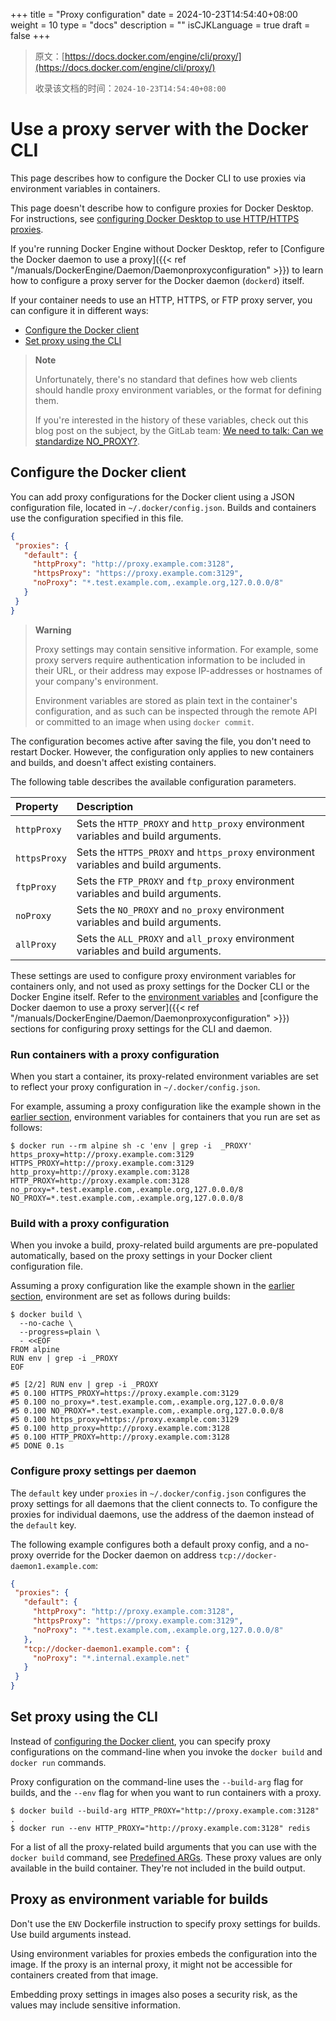 +++
title = "Proxy configuration"
date = 2024-10-23T14:54:40+08:00
weight = 10
type = "docs"
description = ""
isCJKLanguage = true
draft = false
+++

> 原文：[https://docs.docker.com/engine/cli/proxy/](https://docs.docker.com/engine/cli/proxy/)
>
> 收录该文档的时间：`2024-10-23T14:54:40+08:00`

# Use a proxy server with the Docker CLI

This page describes how to configure the Docker CLI to use proxies via environment variables in containers.

This page doesn't describe how to configure proxies for Docker Desktop. For instructions, see [configuring Docker Desktop to use HTTP/HTTPS proxies](https://docs.docker.com/desktop/settings/#proxies).

If you're running Docker Engine without Docker Desktop, refer to [Configure the Docker daemon to use a proxy]({{< ref "/manuals/DockerEngine/Daemon/Daemonproxyconfiguration" >}}) to learn how to configure a proxy server for the Docker daemon (`dockerd`) itself.

If your container needs to use an HTTP, HTTPS, or FTP proxy server, you can configure it in different ways:

- [Configure the Docker client](https://docs.docker.com/engine/cli/proxy/#configure-the-docker-client)
- [Set proxy using the CLI](https://docs.docker.com/engine/cli/proxy/#set-proxy-using-the-cli)

> **Note**
>
> 
>
> Unfortunately, there's no standard that defines how web clients should handle proxy environment variables, or the format for defining them.
>
> If you're interested in the history of these variables, check out this blog post on the subject, by the GitLab team: [We need to talk: Can we standardize NO_PROXY?](https://about.gitlab.com/blog/2021/01/27/we-need-to-talk-no-proxy/).

## Configure the Docker client

You can add proxy configurations for the Docker client using a JSON configuration file, located in `~/.docker/config.json`. Builds and containers use the configuration specified in this file.



```json
{
 "proxies": {
   "default": {
     "httpProxy": "http://proxy.example.com:3128",
     "httpsProxy": "https://proxy.example.com:3129",
     "noProxy": "*.test.example.com,.example.org,127.0.0.0/8"
   }
 }
}
```

> **Warning**
>
> 
>
> Proxy settings may contain sensitive information. For example, some proxy servers require authentication information to be included in their URL, or their address may expose IP-addresses or hostnames of your company's environment.
>
> Environment variables are stored as plain text in the container's configuration, and as such can be inspected through the remote API or committed to an image when using `docker commit`.

The configuration becomes active after saving the file, you don't need to restart Docker. However, the configuration only applies to new containers and builds, and doesn't affect existing containers.

The following table describes the available configuration parameters.

| Property     | Description                                                  |
| :----------- | :----------------------------------------------------------- |
| `httpProxy`  | Sets the `HTTP_PROXY` and `http_proxy` environment variables and build arguments. |
| `httpsProxy` | Sets the `HTTPS_PROXY` and `https_proxy` environment variables and build arguments. |
| `ftpProxy`   | Sets the `FTP_PROXY` and `ftp_proxy` environment variables and build arguments. |
| `noProxy`    | Sets the `NO_PROXY` and `no_proxy` environment variables and build arguments. |
| `allProxy`   | Sets the `ALL_PROXY` and `all_proxy` environment variables and build arguments. |

These settings are used to configure proxy environment variables for containers only, and not used as proxy settings for the Docker CLI or the Docker Engine itself. Refer to the [environment variables](https://docs.docker.com/reference/cli/docker/#environment-variables) and [configure the Docker daemon to use a proxy server]({{< ref "/manuals/DockerEngine/Daemon/Daemonproxyconfiguration" >}}) sections for configuring proxy settings for the CLI and daemon.

### Run containers with a proxy configuration

When you start a container, its proxy-related environment variables are set to reflect your proxy configuration in `~/.docker/config.json`.

For example, assuming a proxy configuration like the example shown in the [earlier section](https://docs.docker.com/engine/cli/proxy/#configure-the-docker-client), environment variables for containers that you run are set as follows:



```console
$ docker run --rm alpine sh -c 'env | grep -i  _PROXY'
https_proxy=http://proxy.example.com:3129
HTTPS_PROXY=http://proxy.example.com:3129
http_proxy=http://proxy.example.com:3128
HTTP_PROXY=http://proxy.example.com:3128
no_proxy=*.test.example.com,.example.org,127.0.0.0/8
NO_PROXY=*.test.example.com,.example.org,127.0.0.0/8
```

### Build with a proxy configuration

When you invoke a build, proxy-related build arguments are pre-populated automatically, based on the proxy settings in your Docker client configuration file.

Assuming a proxy configuration like the example shown in the [earlier section](https://docs.docker.com/engine/cli/proxy/#configure-the-docker-client), environment are set as follows during builds:



```console
$ docker build \
  --no-cache \
  --progress=plain \
  - <<EOF
FROM alpine
RUN env | grep -i _PROXY
EOF
```



```console
#5 [2/2] RUN env | grep -i _PROXY
#5 0.100 HTTPS_PROXY=https://proxy.example.com:3129
#5 0.100 no_proxy=*.test.example.com,.example.org,127.0.0.0/8
#5 0.100 NO_PROXY=*.test.example.com,.example.org,127.0.0.0/8
#5 0.100 https_proxy=https://proxy.example.com:3129
#5 0.100 http_proxy=http://proxy.example.com:3128
#5 0.100 HTTP_PROXY=http://proxy.example.com:3128
#5 DONE 0.1s
```

### Configure proxy settings per daemon

The `default` key under `proxies` in `~/.docker/config.json` configures the proxy settings for all daemons that the client connects to. To configure the proxies for individual daemons, use the address of the daemon instead of the `default` key.

The following example configures both a default proxy config, and a no-proxy override for the Docker daemon on address `tcp://docker-daemon1.example.com`:



```json
{
 "proxies": {
   "default": {
     "httpProxy": "http://proxy.example.com:3128",
     "httpsProxy": "https://proxy.example.com:3129",
     "noProxy": "*.test.example.com,.example.org,127.0.0.0/8"
   },
   "tcp://docker-daemon1.example.com": {
     "noProxy": "*.internal.example.net"
   }
 }
}
```

## Set proxy using the CLI

Instead of [configuring the Docker client](https://docs.docker.com/engine/cli/proxy/#configure-the-docker-client), you can specify proxy configurations on the command-line when you invoke the `docker build` and `docker run` commands.

Proxy configuration on the command-line uses the `--build-arg` flag for builds, and the `--env` flag for when you want to run containers with a proxy.



```console
$ docker build --build-arg HTTP_PROXY="http://proxy.example.com:3128" .
$ docker run --env HTTP_PROXY="http://proxy.example.com:3128" redis
```

For a list of all the proxy-related build arguments that you can use with the `docker build` command, see [Predefined ARGs](https://docs.docker.com/reference/dockerfile/#predefined-args). These proxy values are only available in the build container. They're not included in the build output.

## Proxy as environment variable for builds

Don't use the `ENV` Dockerfile instruction to specify proxy settings for builds. Use build arguments instead.

Using environment variables for proxies embeds the configuration into the image. If the proxy is an internal proxy, it might not be accessible for containers created from that image.

Embedding proxy settings in images also poses a security risk, as the values may include sensitive information.

